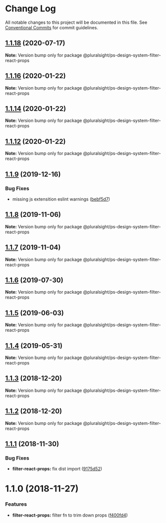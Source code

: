# Change Log

All notable changes to this project will be documented in this file.
See [Conventional Commits](https://conventionalcommits.org) for commit guidelines.

## [1.1.18](https://github.com/pluralsight/design-system/compare/@pluralsight/ps-design-system-filter-react-props@1.1.17...@pluralsight/ps-design-system-filter-react-props@1.1.18) (2020-07-17)

**Note:** Version bump only for package @pluralsight/ps-design-system-filter-react-props





## [1.1.16](https://github.com/pluralsight/design-system/compare/@pluralsight/ps-design-system-filter-react-props@1.1.14...@pluralsight/ps-design-system-filter-react-props@1.1.16) (2020-01-22)

**Note:** Version bump only for package @pluralsight/ps-design-system-filter-react-props





## [1.1.14](https://github.com/pluralsight/design-system/compare/@pluralsight/ps-design-system-filter-react-props@1.1.12...@pluralsight/ps-design-system-filter-react-props@1.1.14) (2020-01-22)

**Note:** Version bump only for package @pluralsight/ps-design-system-filter-react-props





## [1.1.12](https://github.com/pluralsight/design-system/compare/@pluralsight/ps-design-system-filter-react-props@1.1.10...@pluralsight/ps-design-system-filter-react-props@1.1.12) (2020-01-22)

**Note:** Version bump only for package @pluralsight/ps-design-system-filter-react-props





## [1.1.9](https://github.com/pluralsight/design-system/compare/@pluralsight/ps-design-system-filter-react-props@1.1.8...@pluralsight/ps-design-system-filter-react-props@1.1.9) (2019-12-16)


### Bug Fixes

* missing js extensition eslint warnings ([bebf5d7](https://github.com/pluralsight/design-system/commit/bebf5d718290eb9e3a3cdf0e64ee5f1849226c89))





## [1.1.8](https://github.com/pluralsight/design-system/compare/@pluralsight/ps-design-system-filter-react-props@1.1.7...@pluralsight/ps-design-system-filter-react-props@1.1.8) (2019-11-06)

**Note:** Version bump only for package @pluralsight/ps-design-system-filter-react-props





## [1.1.7](https://github.com/pluralsight/design-system/compare/@pluralsight/ps-design-system-filter-react-props@1.1.6...@pluralsight/ps-design-system-filter-react-props@1.1.7) (2019-11-04)

**Note:** Version bump only for package @pluralsight/ps-design-system-filter-react-props





## [1.1.6](https://github.com/pluralsight/design-system/compare/@pluralsight/ps-design-system-filter-react-props@1.1.5...@pluralsight/ps-design-system-filter-react-props@1.1.6) (2019-07-30)

**Note:** Version bump only for package @pluralsight/ps-design-system-filter-react-props





## [1.1.5](https://github.com/pluralsight/design-system/compare/@pluralsight/ps-design-system-filter-react-props@1.1.4...@pluralsight/ps-design-system-filter-react-props@1.1.5) (2019-06-03)

**Note:** Version bump only for package @pluralsight/ps-design-system-filter-react-props





## [1.1.4](https://github.com/pluralsight/design-system/compare/@pluralsight/ps-design-system-filter-react-props@1.1.3...@pluralsight/ps-design-system-filter-react-props@1.1.4) (2019-05-31)

**Note:** Version bump only for package @pluralsight/ps-design-system-filter-react-props





## [1.1.3](https://github.com/pluralsight/design-system/compare/@pluralsight/ps-design-system-filter-react-props@1.1.1...@pluralsight/ps-design-system-filter-react-props@1.1.3) (2018-12-20)

**Note:** Version bump only for package @pluralsight/ps-design-system-filter-react-props





## [1.1.2](https://github.com/pluralsight/design-system/compare/@pluralsight/ps-design-system-filter-react-props@1.1.1...@pluralsight/ps-design-system-filter-react-props@1.1.2) (2018-12-20)

**Note:** Version bump only for package @pluralsight/ps-design-system-filter-react-props





## [1.1.1](https://github.com/pluralsight/design-system/compare/@pluralsight/ps-design-system-filter-react-props@1.1.0...@pluralsight/ps-design-system-filter-react-props@1.1.1) (2018-11-30)


### Bug Fixes

* **filter-react-props:** fix dist import ([9175d52](https://github.com/pluralsight/design-system/commit/9175d52))





# 1.1.0 (2018-11-27)


### Features

* **filter-react-props:** filter fn to trim down props ([f400fd4](https://github.com/pluralsight/design-system/commit/f400fd4))
